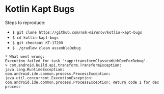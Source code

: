 Kotlin Kapt Bugs
===========================================

Steps to reproduce:

- `$ git clone https://github.com/nsk-mironov/kotlin-kapt-bugs`
- `$ cd kotlin-kapt-bugs`
- `$ git checkout KT-17200`
- `$ ./gradlew clean assembleDebug`
```
* What went wrong:
Execution failed for task ':app:transformClassesWithDexForDebug'.
> com.android.build.api.transform.TransformException: java.lang.RuntimeException: com.android.ide.common.process.ProcessException: java.util.concurrent.ExecutionException: com.android.ide.common.process.ProcessException: Return code 1 for dex process

```
